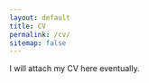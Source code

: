 ```yaml
---
layout: default
title: CV
permalink: /cv/
sitemap: false
---
```


I will attach my CV here eventually.

